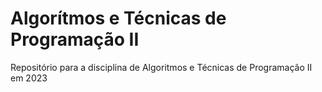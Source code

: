 # Algorítmos e Técnicas de Programação II
Repositório para a disciplina de Algoritmos e Técnicas de Programação II em 2023
